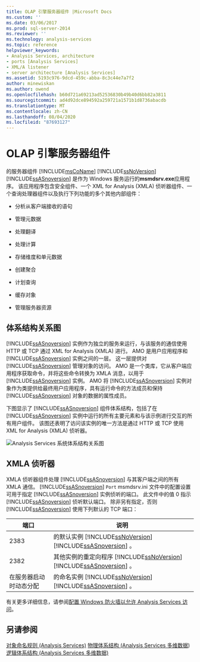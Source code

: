 ```yaml
---
title: OLAP 引擎服务器组件 |Microsoft Docs
ms.custom: ''
ms.date: 03/06/2017
ms.prod: sql-server-2014
ms.reviewer: ''
ms.technology: analysis-services
ms.topic: reference
helpviewer_keywords:
- Analysis Services, architecture
- ports [Analysis Services]
- XML/A listener
- server architecture [Analysis Services]
ms.assetid: 5193c976-9dcd-459c-abba-8c3c44e7a7f2
author: minewiskan
ms.author: owend
ms.openlocfilehash: b60d721a69213ad52536830b49b40d6bb82a3811
ms.sourcegitcommit: ad4d92dce894592a259721a1571b1d8736abacdb
ms.translationtype: MT
ms.contentlocale: zh-CN
ms.lasthandoff: 08/04/2020
ms.locfileid: "87693127"
---
```

# <a name="olap-engine-server-components"></a>OLAP 引擎服务器组件
  的服务器组件 [!INCLUDE[msCoName](../../../includes/msconame-md.md)] [!INCLUDE[ssNoVersion](../../../includes/ssnoversion-md.md)] [!INCLUDE[ssASnoversion](../../../includes/ssasnoversion-md.md)] 是作为 Windows 服务运行的**msmdsrv.exe**应用程序。 该应用程序包含安全组件、一个 XML for Analysis (XMLA) 侦听器组件、一个查询处理器组件以及执行下列功能的多个其他内部组件：

-   分析从客户端接收的语句

-   管理元数据

-   处理翻译

-   处理计算

-   存储维度和单元数据

-   创建聚合

-   计划查询

-   缓存对象

-   管理服务器资源

## <a name="architectural-diagram"></a>体系结构关系图
 [!INCLUDE[ssASnoversion](../../../includes/ssasnoversion-md.md)] 实例作为独立的服务来运行，与该服务的通信使用 HTTP 或 TCP 通过 XML for Analysis (XMLA) 进行。 AMO 是用户应用程序和 [!INCLUDE[ssASnoversion](../../../includes/ssasnoversion-md.md)] 实例之间的一层。 这一层提供对 [!INCLUDE[ssASnoversion](../../../includes/ssasnoversion-md.md)] 管理对象的访问。 AMO 是一个类库，它从客户端应用程序获取命令，并将这些命令转换为 XMLA 消息，以用于 [!INCLUDE[ssASnoversion](../../../includes/ssasnoversion-md.md)] 实例。 AMO 将 [!INCLUDE[ssASnoversion](../../../includes/ssasnoversion-md.md)] 实例对象作为类提供给最终用户应用程序，具有运行命令的方法成员和保持 [!INCLUDE[ssASnoversion](../../../includes/ssasnoversion-md.md)] 对象的数据的属性成员。

 下图显示了 [!INCLUDE[ssASnoversion](../../../includes/ssasnoversion-md.md)] 组件体系结构，包括了在 [!INCLUDE[ssASnoversion](../../../includes/ssasnoversion-md.md)] 实例中运行的所有主要元素和与该示例进行交互的所有用户组件。 该图还表明了访问该实例的唯一方法是通过 HTTP 或 TCP 使用 XML for Analysis (XMLA) 侦听器。

 ![Analysis Services 系统体系结构关系图](../../../analysis-services/dev-guide/media/analysisservicessystemarchitecture.gif "Analysis Services 系统体系结构关系图")

## <a name="xmla-listener"></a>XMLA 侦听器
 XMLA 侦听器组件处理 [!INCLUDE[ssASnoversion](../../../includes/ssasnoversion-md.md)] 与其客户端之间的所有 XMLA 通信。 [!INCLUDE[ssASnoversion](../../../includes/ssasnoversion-md.md)] `Port` msmdsrv.ini 文件中的配置设置可用于指定 [!INCLUDE[ssASnoversion](../../../includes/ssasnoversion-md.md)] 实例侦听的端口。 此文件中的值 0 指示 [!INCLUDE[ssASnoversion](../../../includes/ssasnoversion-md.md)] 侦听默认端口。 除非另有指定，否则 [!INCLUDE[ssASnoversion](../../../includes/ssasnoversion-md.md)] 使用下列默认的 TCP 端口：

|端口|说明|
|----------|-----------------|
|2383|的默认实例 [!INCLUDE[ssNoVersion](../../../includes/ssnoversion-md.md)] [!INCLUDE[ssASnoversion](../../../includes/ssasnoversion-md.md)] 。|
|2382|其他实例的重定向程序 [!INCLUDE[ssNoVersion](../../../includes/ssnoversion-md.md)] [!INCLUDE[ssASnoversion](../../../includes/ssasnoversion-md.md)] 。|
|在服务器启动时动态分配|的命名实例 [!INCLUDE[ssNoVersion](../../../includes/ssnoversion-md.md)] [!INCLUDE[ssASnoversion](../../../includes/ssasnoversion-md.md)] 。|

 有关更多详细信息，请参阅[配置 Windows 防火墙以允许 Analysis Services 访问](../../instances/configure-the-windows-firewall-to-allow-analysis-services-access.md)。

## <a name="see-also"></a>另请参阅
 [对象命名规则 &#40;Analysis Services&#41;](object-naming-rules-analysis-services.md) [物理体系结构 &#40;Analysis Services 多维数据](understanding-microsoft-olap-physical-architecture.md)&#41;[逻辑体系结构 &#40;Analysis Services 多维数据&#41;](../olap-logical/understanding-microsoft-olap-logical-architecture.md)


